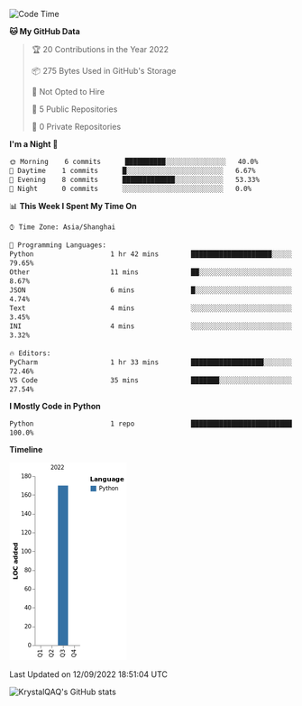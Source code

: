 <!--START_SECTION:waka-->
![Code Time](http://img.shields.io/badge/Code%20Time-0%20secs-blue)

**🐱 My GitHub Data** 

> 🏆 20 Contributions in the Year 2022
 > 
> 📦 275 Bytes Used in GitHub's Storage 
 > 
> 🚫 Not Opted to Hire
 > 
> 📜 5 Public Repositories 
 > 
> 🔑 0 Private Repositories  
 > 
**I'm a Night 🦉** 

```text
🌞 Morning    6 commits      ██████████░░░░░░░░░░░░░░░   40.0% 
🌆 Daytime    1 commits      █░░░░░░░░░░░░░░░░░░░░░░░░   6.67% 
🌃 Evening    8 commits      █████████████░░░░░░░░░░░░   53.33% 
🌙 Night      0 commits      ░░░░░░░░░░░░░░░░░░░░░░░░░   0.0%

```


📊 **This Week I Spent My Time On** 

```text
⌚︎ Time Zone: Asia/Shanghai

💬 Programming Languages: 
Python                   1 hr 42 mins        ████████████████████░░░░░   79.65% 
Other                    11 mins             ██░░░░░░░░░░░░░░░░░░░░░░░   8.67% 
JSON                     6 mins              █░░░░░░░░░░░░░░░░░░░░░░░░   4.74% 
Text                     4 mins              ░░░░░░░░░░░░░░░░░░░░░░░░░   3.45% 
INI                      4 mins              ░░░░░░░░░░░░░░░░░░░░░░░░░   3.32%

🔥 Editors: 
PyCharm                  1 hr 33 mins        ██████████████████░░░░░░░   72.46% 
VS Code                  35 mins             ███████░░░░░░░░░░░░░░░░░░   27.54%

```

**I Mostly Code in Python** 

```text
Python                   1 repo              █████████████████████████   100.0%

```


**Timeline**

![Chart not found](https://raw.githubusercontent.com/KrystalQAQ/KrystalQAQ/main/charts/bar_graph.png) 


 Last Updated on 12/09/2022 18:51:04 UTC
<!--END_SECTION:waka-->
![KrystalQAQ's GitHub stats](https://github-readme-stats.vercel.app/api?username=KrystalQAQ&show_icons=true&theme=radical)
